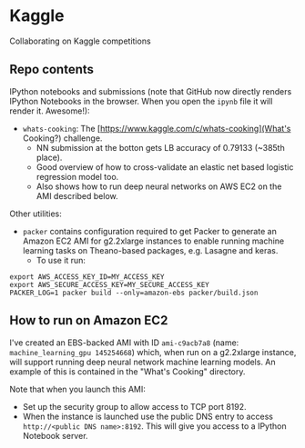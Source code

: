 # Kaggle

Collaborating on Kaggle competitions

## Repo contents

IPython notebooks and submissions (note that GitHub now directly renders IPython Notebooks in the browser. When you open the `ipynb` file it will render it. Awesome!):

- `whats-cooking`: The [https://www.kaggle.com/c/whats-cooking](What's Cooking?) challenge.
    - NN submission at the botton gets LB accuracy of 0.79133 (~385th place).
    - Good overview of how to cross-validate an elastic net based logistic regression model too.
    - Also shows how to run deep neural networks on AWS EC2 on the AMI described below.

Other utilities:

- `packer` contains configuration required to get Packer to generate an Amazon EC2 AMI for g2.2xlarge instances to enable running machine learning tasks on Theano-based packages, e.g. Lasagne and keras.
    - To use it run:

```
export AWS_ACCESS_KEY_ID=MY_ACCESS_KEY
export AWS_SECURE_ACCESS_KEY=MY_SECURE_ACCESS_KEY
PACKER_LOG=1 packer build --only=amazon-ebs packer/build.json
```

## How to run on Amazon EC2

I've created an EBS-backed AMI with ID `ami-c9acb7a8` (name: `machine_learning_gpu 145254668`) which, when run on a g2.2xlarge instance, will support running deep neural network machine learning models. An example of this is contained in the "What's Cooking" directory.

Note that when you launch this AMI:

- Set up the security group to allow access to TCP port 8192.
- When the instance is launched use the public DNS entry to access `http://<public DNS name>:8192`. This will give you access to a IPython Notebook server.

